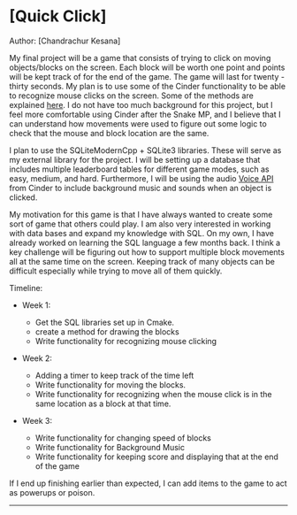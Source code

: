 # [Quick Click]

Author: [Chandrachur Kesana]

My final project will be a game that consists of trying to click on moving objects/blocks on the screen. Each block will be worth one point and points will be kept track of for the end of the game. The game will last for twenty - thirty seconds. My plan is to use some of the Cinder functionality to be able to recognize mouse clicks on the screen. Some of the methods are explained [here](https://libcinder.org/docs/guides/tour/hello_cinder_chapter3.html). I do not have too much background for this project, but I feel more comfortable using Cinder after the Snake MP, and I believe that I can understand how movements were used to figure out some logic to check that the mouse and block location are the same. 

I plan to use the SQLiteModernCpp + SQLite3 libraries. These will serve as my external library for the project. I will be setting up a database that includes multiple leaderboard tables for different game modes, such as easy, medium, and hard. Furthermore, I will be using the audio [Voice API](https://libcinder.org/docs/guides/audio/index.html) from Cinder to include background music and sounds when an object is clicked. 

My motivation for this game is that I have always wanted to create some sort of game that others could play. I am also very interested in working with data bases and expand my knowledge with SQL. On my own, I have already worked on learning the SQL language a few months back. I think a key challenge will be figuring out how to support multiple block movements all at the same time on the screen. Keeping track of many objects can be difficult especially while trying to move all of them quickly.

Timeline:

* Week 1: 
  - Get the SQL libraries set up in Cmake.
  - create a method for drawing the blocks
  - Write functionality for recognizing mouse clicking
  
* Week 2:
  - Adding a timer to keep track of the time left
  - Write functionality for moving the blocks.
  - Write functionality for recognizing when the mouse click is in the same location as a block at that time. 

* Week 3:
  - Write functionality for changing speed of blocks
  - Write functionality for Background Music
  - Write functionality for keeping score and displaying that at the end of the game
  
If I end up finishing earlier than expected, I can add items to the game to act as powerups or poison. 

---
